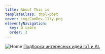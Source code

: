 ```yaml
---
title: About This is
templateClass: tmpl-post
cover: img/ComDev.11ty.png
eleventyNavigation:
  key: О сайте
  order: 3
---
```



![Home](https://comdev.com.ua/)
[Подборка интересных идей IoT и AI.](https://comdev.com.ua/)
